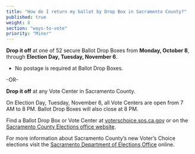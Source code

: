 ```yaml
---
title: "How do I return my ballot by Drop Box in Sacramento County?"
published: true
weight: 8
section: "ways-to-vote"
priority: "Minor"
---
```


**Drop it off** at one of 52 secure Ballot Drop Boxes from **Monday, October 8**, through **Election Day, Tuesday, November 6**.  

- No postage is required at Ballot Drop Boxes.      

-OR-

**Drop it off** at any Vote Center in Sacramento County.   

On Election Day, Tuesday, November 6, all Vote Centers are open from 7 AM to 8 PM. Ballot Drop Boxes will also close at 8 PM. 

Find a Ballot Drop Box or Vote Center at [voterschoice.sos.ca.gov](http://www.sos.ca.gov/elections/voters-choice-act/) or on the [Sacramento County Elections office website](http://www.elections.saccounty.net/VoteCenters/Pages/Locations-Vote-Centers.aspx). 

For more information about Sacramento County’s new Voter’s Choice elections visit the [Sacramento Department of Elections Office](http://www.elections.saccounty.net/VoteCenters/Pages/Vote-Center.aspx) online.  
